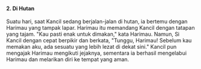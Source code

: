 #### 2. **Di Hutan**

Suatu hari, saat Kancil sedang berjalan-jalan di hutan, ia bertemu dengan Harimau yang tampak lapar. Harimau itu memandang Kancil dengan tatapan yang tajam. "Kau pasti enak untuk dimakan," kata Harimau. Namun, Si Kancil dengan cepat berpikir dan berkata, "Tunggu, Harimau! Sebelum kau memakan aku, ada sesuatu yang lebih lezat di dekat sini." Kancil pun mengajak Harimau mengikuti jejaknya, sementara ia berhasil mengelabui Harimau dan melarikan diri ke tempat yang aman.
